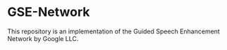 # GSE-Network
This repository is an implementation of the Guided Speech Enhancement Network by Google LLC.
